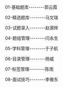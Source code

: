 01-基础题库--------郭云霞

02-精选题库--------马文瑞

03-试题录入--------赵源烨

04-题组管理--------闫永生

05-学科管理--------于子航

06-目录管理--------杨威

07-标签管理--------陈雨

08-面试技巧--------李傲东